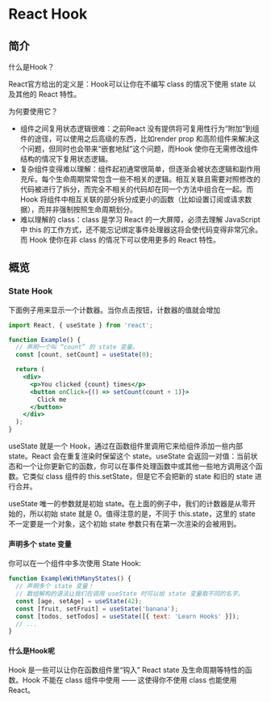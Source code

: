 # React Hook

## 简介

什么是Hook？

React官方给出的定义是：Hook可以让你在不编写 class 的情况下使用 state 以及其他的 React 特性。

为何要使用它？

+ 组件之间复用状态逻辑很难：之前React 没有提供将可复用性行为“附加”到组件的途径，可以使用之后高级的东西，比如render prop 和高阶组件来解决这个问题，但同时也会带来“嵌套地狱”这个问题，而Hook 使你在无需修改组件结构的情况下复用状态逻辑。
+ 复杂组件变得难以理解：组件起初通常很简单，但逐渐会被状态逻辑和副作用充斥。每个生命周期常常包含一些不相关的逻辑。相互关联且需要对照修改的代码被进行了拆分，而完全不相关的代码却在同一个方法中组合在一起。而 Hook 将组件中相互关联的部分拆分成更小的函数（比如设置订阅或请求数据），而并非强制按照生命周期划分。
+ 难以理解的 class：class 是学习 React 的一大屏障，必须去理解 JavaScript 中 this 的工作方式，还不能忘记绑定事件处理器这将会使代码变得非常冗余。而 Hook 使你在非 class 的情况下可以使用更多的 React 特性。

## 概览

### State Hook

下面例子用来显示一个计数器。当你点击按钮，计数器的值就会增加

```jsx
import React, { useState } from 'react';

function Example() {
  // 声明一个叫 “count” 的 state 变量。
  const [count, setCount] = useState(0);

  return (
    <div>
      <p>You clicked {count} times</p>
      <button onClick={() => setCount(count + 1)}>
        Click me
      </button>
    </div>
  );
}
```

useState 就是一个 Hook，通过在函数组件里调用它来给组件添加一些内部 state。React 会在重复渲染时保留这个 state。useState 会返回一对值：当前状态和一个让你更新它的函数，你可以在事件处理函数中或其他一些地方调用这个函数。它类似 class 组件的 this.setState，但是它不会把新的 state 和旧的 state 进行合并。

useState 唯一的参数就是初始 state。在上面的例子中，我们的计数器是从零开始的，所以初始 state 就是 0。值得注意的是，不同于 this.state，这里的 state 不一定要是一个对象，这个初始 state 参数只有在第一次渲染的会被用到。

#### 声明多个 state 变量

你可以在一个组件中多次使用 State Hook:

```js
function ExampleWithManyStates() {
  // 声明多个 state 变量！
  // 数组解构的语法让我们在调用 useState 时可以给 state 变量取不同的名字。
  const [age, setAge] = useState(42);
  const [fruit, setFruit] = useState('banana');
  const [todos, setTodos] = useState([{ text: 'Learn Hooks' }]);
  // ...
}
```

#### 什么是Hook呢

Hook 是一些可以让你在函数组件里“钩入” React state 及生命周期等特性的函数。Hook 不能在 class 组件中使用 —— 这使得你不使用 class 也能使用 React。

